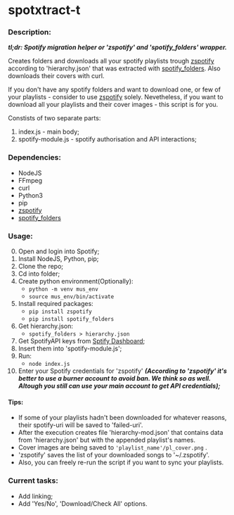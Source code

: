 # spotxtract-t

### Description:
_**tl;dr: Spotify migration helper or 'zspotify' and 'spotify_folders' wrapper.**_

Creates folders and downloads all your spotify playlists trough [zspotify](https://github.com/jsavargas/zspotify) according to 'hierarchy.json' that was extracted with [spotify_folders](https://github.com/mikez/spotify-folders). Also downloads their covers with curl.

If you don't have any spotify folders and want to download one, or few of your playlists - consider to use [zspotify](https://github.com/jsavargas/zspotify) solely. Nevetheless, if you want to download all your playlists and their cover images - this script is for you.

Constists of two separate parts:
1. index.js - main body;
2. spotify-module.js - spotify authorisation and API interactions;

### Dependencies:

- NodeJS
- FFmpeg
- curl
- Python3
- pip
- [zspotify](https://github.com/jsavargas/zspotify)
- [spotify_folders](https://github.com/mikez/spotify-folders)

### Usage:

0. Open and login into Spotify;
1. Install NodeJS, Python, pip;
2. Clone the repo;
3. Cd into folder;
4. Create python environment(Optionally): 
   - ```python -m venv mus_env```
   - ```source mus_env/bin/activate```
5. Install required packages:
   - ```pip install zspotify```
   - ```pip install spotify_folders```
6. Get hierarchy.json: 
   - ```spotify_folders > hierarchy.json```
7. Get SpotifyAPI keys from [Sptify Dashboard](https://developer.spotify.com/dashboard);
8. Insert them into 'spotify-module.js';
9. Run: 
   - ```node index.js```
10. Enter your Spotify credentials for 'zspotify' _**(According to 'zspotify' it's better to use a burner account to avoid ban. We think so as well. Altough you still can use your main account to get API credentials);**_

#### Tips: 

- If some of your playlists hadn't been downloaded for whatever reasons, their spotify-uri will be saved to 'failed-uri'.
- After the execution creates file 'hierarchy-mod.json' that contains data from 'hierarchy.json' but with the appended playlist's names.
- Cover images are being saved to ```'playlist_name'/pl_cover.png``` .
- 'zspotify' saves the list of your downloaded songs to '~/.zspotify'.
- Also, you can freely re-run the script if you want to sync your playlists.

### Current tasks:
- Add linking;
- Add 'Yes/No', 'Download/Check All' options.

